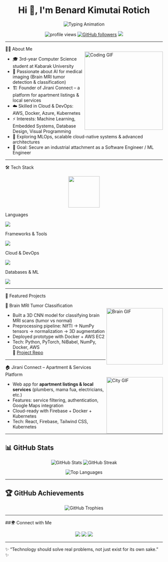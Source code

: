 <!-- Profile README -->

<h1 align="center">Hi 👋, I'm Benard Kimutai Rotich</h1>  

<p align="center">
  <img src="https://readme-typing-svg.herokuapp.com?font=Fira+Code&weight=600&size=22&pause=1000&color=1E90FF&center=true&vCenter=true&width=600&lines=Computer+Science+Student;AI+%26+Machine+Learning+Enthusiast;Cloud+%26+DevOps+Engineer;Software+Engineer+in+Progress;Always+Learning+New+Tech" alt="Typing Animation" />
</p>

<p align="center">  
  <img src="https://komarev.com/ghpvc/?username=your-username&label=Profile%20Views&color=blue&style=flat" alt="profile views"/>  
  <a href="https://github.com/your-username?tab=followers"><img src="https://img.shields.io/github/followers/your-username?label=Followers&style=social" alt="GitHub followers"></a>  
  <img src="https://img.shields.io/badge/Status-Open%20to%20Attachment-green" />  
</p>  

---

 👨‍💻 About Me  
<img align="right" alt="Coding GIF" src="https://media.giphy.com/media/du3J3cXyzhj75IOgvA/giphy.gif" width="250"/>  

- 🎓 3rd-year Computer Science student at Kabarak University  
- 🧠 Passionate about AI for medical imaging (Brain MRI tumor detection & classification)  
- 🏗️ Founder of Jirani Connect – a platform for apartment listings & local services 
- ☁️ Skilled in Cloud & DevOps: AWS, Docker, Azure, Kubernetes  
- ⚡ Interests: Machine Learning, Embedded Systems, Database Design, Visual Programming
- 🚀 Exploring MLOps, scalable cloud-native systems & advanced architectures  
- 🎯 Goal: Secure an industrial attachment as a Software Engineer / ML Engineer  

---

 🛠️ Tech Stack  

<p align="center">  
  <img src="https://media.giphy.com/media/WUlplcMpOCEmTGBtBW/giphy.gif" width="100">  
</p>  

Languages 
<p>  
  <img src="https://skillicons.dev/icons?i=python,java,cpp,c,js,html,css" />  
</p>  

Frameworks & Tools 
<p>  
  <img src="https://skillicons.dev/icons?i=react,nodejs,firebase,flask,tailwind,git,github,docker,kubernetes" />  
</p>  

Cloud & DevOps
<p>  
  <img src="https://skillicons.dev/icons?i=aws,azure" />  
</p>  

Databases & ML  
<p>  
  <img src="https://skillicons.dev/icons?i=mysql,postgresql,tensorflow,pytorch" />  
</p>  

---

 🚀 Featured Projects  

 🧠 Brain MRI Tumor Classification  
<img align="right" alt="Brain GIF" src="https://media.giphy.com/media/v1.Y2lkPTc5MGI3NjExOWxieTg2N3U3eGU4bWR2d3dodWZvNG5haTNjemt6MWN2Z3RzbHBnYSZlcD12MV9naWZzX3NlYXJjaCZjdD1n/l41Ys8cBPbB6xANu8/giphy.gif" width="180"/>  

- Built a 3D CNN model for classifying brain MRI scans (tumor vs normal)  
- Preprocessing pipeline: NIfTI → NumPy tensors → normalization → 3D augmentation  
- Deployed prototype with Docker + AWS EC2 
- Tech: Python, PyTorch, NiBabel, NumPy, Docker, AWS  
🔗 [Project Repo](#)  

---

🏠 Jirani Connect – Apartment & Services Platform  
<img align="right" alt="City GIF" src="https://media.giphy.com/media/v1.Y2lkPTc5MGI3NjExMDcwZnoxM3g0NmNxY21hNjM1NnRhcXd4dGk2NGNjbDViMXhuNHFzYyZlcD12MV9naWZzX3NlYXJjaCZjdD1n/pX4qCZekYXTYQ/giphy.gif" width="180"/>  

- Web app for **apartment listings & local services** (plumbers, mama fua, electricians, etc.)  
- Features: service filtering, authentication, Google Maps integration  
- Cloud-ready with Firebase + Docker + Kubernetes
- Tech: React, Firebase, Tailwind CSS, Kubernetes  

---



## 📊 GitHub Stats  

<p align="center">  
  <img src="https://github-readme-stats.vercel.app/api?username=benard-kimutaii&show_icons=true&theme=tokyonight" alt="GitHub Stats" />  
  <img src="https://github-readme-streak-stats.herokuapp.com/?user=benard-kimutaii&theme=tokyonight" alt="GitHub Streak" />  
</p>  

<p align="center">  
  <img src="https://github-readme-stats.vercel.app/api/top-langs/?username=benard-kimutaii&layout=compact&theme=tokyonight" alt="Top Languages" />  
</p>  

---

## 🏆 GitHub Achievements  

<p align="center">  
  <img src="https://github-profile-trophy.vercel.app/?username=benard-kimutaii&theme=darkhub&no-frame=true&row=1&column=6" alt="GitHub Trophies" />  
</p>  

---

##🌍 Connect with Me  

<p align="center">  
  <a href="https://linkedin.com/in/benard-rotich-030528211" target="_blank"><img src="https://img.shields.io/badge/LinkedIn-blue?logo=linkedin&logoColor=white" /></a>  
  <a href="mailto:bbnrdkm@gmail.com"><img src="https://img.shields.io/badge/Email-D14836?logo=gmail&logoColor=white" /></a>  
  <a href="https://github.com/benard-kimutaii"><img src="https://img.shields.io/badge/GitHub-100000?logo=github&logoColor=white" /></a>  
</p>  

---

✨ “Technology should solve real problems, not just exist for its own sake.” ✨  
